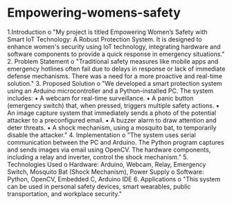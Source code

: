 # Empowering-womens-safety
1.Introduction
o "My project is titled Empowering Women’s Safety with Smart IoT Technology: A Robust Protection System. It is designed to enhance women's security using IoT technology, integrating hardware and software components to provide a quick response in emergency situations."
2. Problem Statement
o "Traditional safety measures like mobile apps and emergency hotlines often fail due to delays in response or lack of immediate defense mechanisms. There was a need for a more proactive and real-time solution."
3. Proposed Solution
o "We developed a smart protection system using an Arduino microcontroller and a Python-installed PC. The system includes:
▪ A webcam for real-time surveillance.
▪ A panic button (emergency switch) that, when pressed, triggers multiple safety actions.
▪ An image capture system that immediately sends a photo of the potential attacker to a preconfigured email.
▪ A buzzer alarm to draw attention and deter threats.
▪ A shock mechanism, using a mosquito bat, to temporarily disable the attacker."
4. Implementation
o "The system uses serial communication between the PC and Arduino. The Python program captures and sends images via email using OpenCV. The hardware components, including a relay and inverter, control the shock mechanism."
5. Technologies Used
o Hardware: Arduino, Webcam, Relay, Emergency Switch, Mosquito Bat (Shock Mechanism), Power Supply
o Software: Python, OpenCV, Embedded C, Arduino IDE
6. Applications
o "This system can be used in personal safety devices, smart wearables, public transportation, and workplace security."
